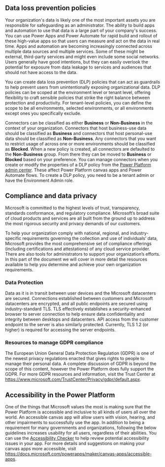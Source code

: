## Data loss prevention policies

Your organization's data is likely one of the most important assets you are
responsible for safeguarding as an administrator. The ability to build apps and
automation to use that data is a large part of your company's success. You can
use Power Apps and Power Automate for rapid build and rollout of these
high-value apps so that users can measure and act on the data in real time. Apps
and automation are becoming increasingly connected across multiple data sources
and multiple services. Some of these might be external, third-party services and
might even include some social networks. Users generally have good intentions,
but they can easily overlook the potential for exposure from data leakage to
services and audiences that should not have access to the data.

You can create data loss prevention (DLP) policies that can act as guardrails to
help prevent users from unintentionally exposing organizational data. DLP
policies can be scoped at the environment level or tenant level, offering
flexibility to craft sensible policies that strike the right balance between
protection and productivity. For tenant-level policies, you can define the scope
to be all environments, selected environments, or all environments except ones
you specifically exclude.

Connectors can be classified as either **Business** or **Non-Business** in the
context of your organization. Connectors that host business-use data should be
classified as **Business** and connectors that host personal-use data should be
classified as **Non-Business**. Any connectors that you want to restrict usage
of across one or more environments should be classified as **Blocked**. When a
new policy is created, all connectors are defaulted to the **Non-Business**
group. From there they can be moved to **Business** or **Blocked** based on your
preference. You can manage connectors when you create or modify the properties
of a DLP policy from the [Power Platform admin
center](https://admin.powerplatform.microsoft.com/). These affect Power Platform
canvas apps and Power Automate flows. To create a DLP policy, you need to be
a tenant admin or have the Environment Admin role.

## Compliance and data privacy

Microsoft is committed to the highest levels of trust, transparency, standards
conformance, and regulatory compliance. Microsoft’s broad suite of cloud
products and services are all built from the ground up to address the most
rigorous security and privacy demands of our customers.

To help your organization comply with national, regional, and industry-specific
requirements governing the collection and use of individuals’ data, Microsoft
provides the most comprehensive set of compliance offerings (including
certifications and attestations) of any cloud service provider. There are also
tools for administrators to support your organization’s efforts. In this part of
the document we will cover in more detail the resources available to help you
determine and achieve your own organization requirements.

### Data Protection

Data as it is in transit between user devices and the Microsoft datacenters are
secured. Connections established between customers and Microsoft datacenters are
encrypted, and all public endpoints are secured using industry-standard TLS. TLS
effectively establishes a security-enhanced browser to server connection to help
ensure data confidentiality and integrity between desktops and datacenters. API
access from the customer endpoint to the server is also similarly protected.
Currently, TLS 1.2 (or higher) is required for accessing the server endpoints.

### Resources to manage GDPR compliance

The European Union General Data Protection Regulation (GDPR) is one of the
newest privacy regulations enacted that gives rights to people to manage their
personal data. A complete discussion of GDPR is beyond the scope of this
content, however the Power Platform does fully support the GDPR. For more GDPR
resources and information, visit the Trust Center
at <https://www.microsoft.com/TrustCenter/Privacy/gdpr/default.aspx>.

## Accessibility in the Power Platform

One of the things that Microsoft values the most is making sure that the Power
Platform is accessible and inclusive to all kinds of users all over the world.
An accessible canvas app will allow users with vision, hearing, and other
impairments to successfully use the app. In addition to being a requirement for
many governments and organizations, following the below guidelines increases
usability for all users, regardless of their abilities. You can use
the [Accessibility Checker](https://docs.microsoft.com/powerapps/maker/canvas-apps/accessibility-checker) to
help review potential accessibility issues in your app. For more details and
suggestions on making your canvas apps more accessible, visit
<https://docs.microsoft.com/powerapps/maker/canvas-apps/accessible-apps>.
